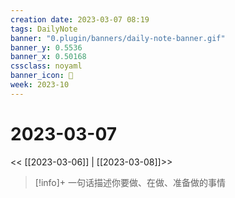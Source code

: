 ```yaml
---
creation date: 2023-03-07 08:19
tags: DailyNote
banner: "0.plugin/banners/daily-note-banner.gif"
banner_y: 0.5536
banner_x: 0.50168
cssclass: noyaml
banner_icon: 💌
week: 2023-10
---
```


# 2023-03-07

<< [[2023-03-06]] | [[2023-03-08]]>>


> [!info]+ 一句话描述你要做、在做、准备做的事情
> 

